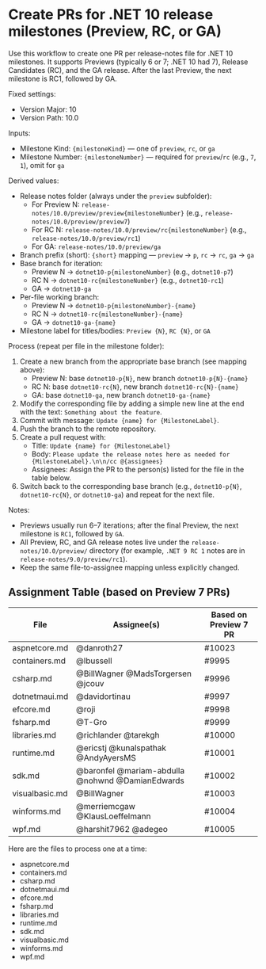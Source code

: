 # Create PRs for .NET 10 release milestones (Preview, RC, or GA)

Use this workflow to create one PR per release-notes file for .NET 10 milestones. It supports Previews (typically 6 or 7; .NET 10 had 7), Release Candidates (RC), and the GA release. After the last Preview, the next milestone is RC1, followed by GA.

Fixed settings:

- Version Major: 10
- Version Path: 10.0

Inputs:

- Milestone Kind: `{milestoneKind}` — one of `preview`, `rc`, or `ga`
- Milestone Number: `{milestoneNumber}` — required for `preview`/`rc` (e.g., `7`, `1`), omit for `ga`

Derived values:

- Release notes folder (always under the `preview` subfolder):
	- For Preview N: `release-notes/10.0/preview/preview{milestoneNumber}` (e.g., `release-notes/10.0/preview/preview7`)
	- For RC N: `release-notes/10.0/preview/rc{milestoneNumber}` (e.g., `release-notes/10.0/preview/rc1`)
	- For GA: `release-notes/10.0/preview/ga`
- Branch prefix (short): `{short}` mapping — `preview` → `p`, `rc` → `rc`, `ga` → `ga`
- Base branch for iteration:
	- Preview N → `dotnet10-p{milestoneNumber}` (e.g., `dotnet10-p7`)
	- RC N → `dotnet10-rc{milestoneNumber}` (e.g., `dotnet10-rc1`)
	- GA → `dotnet10-ga`
- Per-file working branch:
	- Preview N → `dotnet10-p{milestoneNumber}-{name}`
	- RC N → `dotnet10-rc{milestoneNumber}-{name}`
	- GA → `dotnet10-ga-{name}`
- Milestone label for titles/bodies: `Preview {N}`, `RC {N}`, or `GA`

Process (repeat per file in the milestone folder):

1. Create a new branch from the appropriate base branch (see mapping above):
	- Preview N: base `dotnet10-p{N}`, new branch `dotnet10-p{N}-{name}`
	- RC N: base `dotnet10-rc{N}`, new branch `dotnet10-rc{N}-{name}`
	- GA: base `dotnet10-ga`, new branch `dotnet10-ga-{name}`
2. Modify the corresponding file by adding a simple new line at the end with the text: `Something about the feature`.
3. Commit with message: `Update {name} for {MilestoneLabel}`.
4. Push the branch to the remote repository.
5. Create a pull request with:
	- Title: `Update {name} for {MilestoneLabel}`
	- Body: `Please update the release notes here as needed for {MilestoneLabel}.\n\n/cc @{assignees}`
	- Assignees: Assign the PR to the person(s) listed for the file in the table below.
6. Switch back to the corresponding base branch (e.g., `dotnet10-p{N}`, `dotnet10-rc{N}`, or `dotnet10-ga`) and repeat for the next file.

Notes:

- Previews usually run 6–7 iterations; after the final Preview, the next milestone is `RC1`, followed by `GA`.
- All Preview, RC, and GA release notes live under the `release-notes/10.0/preview/` directory (for example, `.NET 9 RC 1` notes are in `release-notes/9.0/preview/rc1`).
- Keep the same file-to-assignee mapping unless explicitly changed.

## Assignment Table (based on Preview 7 PRs)

| File | Assignee(s) | Based on Preview 7 PR |
|------|-------------|-----------------------|
| aspnetcore.md | @danroth27 | #10023 |
| containers.md | @lbussell | #9995 |
| csharp.md | @BillWagner @MadsTorgersen @jcouv | #9996 |
| dotnetmaui.md | @davidortinau | #9997 |
| efcore.md | @roji | #9998 |
| fsharp.md | @T-Gro | #9999 |
| libraries.md | @richlander @tarekgh | #10000 |
| runtime.md | @ericstj @kunalspathak @AndyAyersMS | #10001 |
| sdk.md | @baronfel @mariam-abdulla @nohwnd @DamianEdwards | #10002 |
| visualbasic.md | @BillWagner | #10003 |
| winforms.md | @merriemcgaw @KlausLoeffelmann | #10004 |
| wpf.md | @harshit7962 @adegeo | #10005 |

Here are the files to process one at a time:

- aspnetcore.md
- containers.md
- csharp.md
- dotnetmaui.md
- efcore.md
- fsharp.md
- libraries.md
- runtime.md
- sdk.md
- visualbasic.md
- winforms.md
- wpf.md
